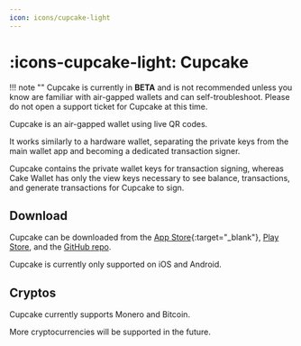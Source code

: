 ```yaml
---
icon: icons/cupcake-light
---
```

# :icons-cupcake-light: Cupcake

!!! note ""
    Cupcake is currently in **BETA** and is not recommended unless you know are familiar with air-gapped wallets and can self-troubleshoot.
    Please do not open a support ticket for Cupcake at this time.

Cupcake is an air-gapped wallet using live QR codes.

It works similarly to a hardware wallet, separating the private keys from the main wallet app and becoming a dedicated transaction signer.

Cupcake contains the private wallet keys for transaction signing, whereas Cake Wallet has only the view keys necessary to see balance, transactions, and generate transactions for Cupcake to sign.

## Download

Cupcake can be downloaded from the [App Store](https://apps.apple.com/eg/app/cupcake-by-cake-wallet/id6737430272){:target="_blank"}, [Play Store](https://play.google.com/store/apps/details?id=com.cakewallet.cupcake), and the [GitHub repo](https://github.com/cake-tech/cupcake/releases).

Cupcake is currently only supported on iOS and Android.

## Cryptos

Cupcake currently supports Monero and Bitcoin.

More cryptocurrencies will be supported in the future.
